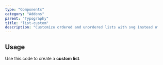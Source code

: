 ```yaml
---
type: "Components"
category: "Addons"
parent: "Typography"
title: "list-custom"
description: "Customize ordered and unordered lists with svg instead of bullet points."
---
```


## Usage

Use this code to create a **custom list**.

<demo>
  <demovanilla src="vanilla/components/addons/typography/list-custom">
  </demovanilla>
</demo>
